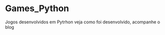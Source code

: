 # Games_Python
Jogos desenvolvidos em Pytrhon
veja como foi desenvolvido, acompanhe o blog <a href="https://exemplificando.com.br" target="_blank"></a>
